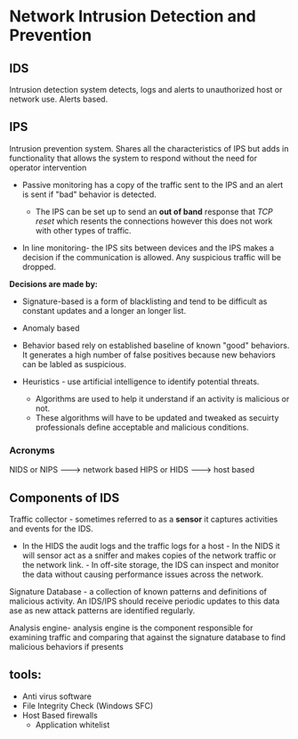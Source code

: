 # Network Intrusion Detection and Prevention 

## IDS
 
 Intrusion detection system detects, logs and alerts to unauthorized host or network use. Alerts based.


## IPS 

Intrusion prevention system. Shares all the characteristics of IPS but adds in functionality that allows the system to respond without the need for operator intervention 

- Passive monitoring has a copy of the traffic sent to the IPS and an alert is sent if "bad" behavior is detected. 
    - The IPS can be set up to send an **out of band** response that *TCP reset* which resents the connections however this does not work with other types of traffic. 

- In line monitoring- the IPS sits between devices and the IPS makes a decision if the communication is allowed. Any suspicious traffic will be dropped. 

**Decisions are made by:** 

- Signature-based is a form of blacklisting and tend to be difficult as constant updates and a longer an longer list. 

- Anomaly based 

- Behavior based rely on established baseline of known "good" behaviors. It generates a high number of false positives because new behaviors can be labled as suspicious. 

- Heuristics - use artificial intelligence to identify potential threats. 
    - Algorithms are used to help it understand if an activity is malicious or not. 
    - These algorithms will have to be updated and tweaked as secuirty professionals define acceptable and malicious conditions. 


### Acronyms 

NIDS or NIPS ---> network based 
HIPS or HIDS ---> host based  


## Components of IDS

Traffic collector - sometimes referred to as a **sensor** it captures activities and events for the IDS. 
   - In the HIDS  the audit logs and the traffic logs for a host
    - In the NIDS it will sensor act as a sniffer and makes copies of the network traffic or the network link. 
    - In off-site storage, the IDS can inspect and monitor the data without causing performance issues across the network.

Signature Database - a collection of known patterns and definitions of malicious activity. An IDS/IPS should receive periodic updates to this data ase as new attack patterns are identified regularly. 

Analysis engine- analysis engine is the component responsible for examining traffic and comparing that against the signature database to find malicious behaviors if presents 

## tools: 
- Anti virus software 
- File Integrity Check (Windows SFC)
- Host Based firewalls 
    - Application whitelist 